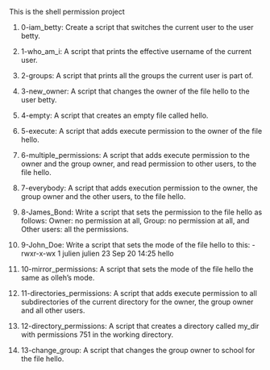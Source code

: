 This is the shell permission project

1. 0-iam_betty: Create a script that switches the current user to the user betty.

2. 1-who_am_i: A script that prints the effective username of the current user.

3. 2-groups: A script that prints all the groups the current user is part of.

4. 3-new_owner: A script that changes the owner of the file hello to the user betty.

5. 4-empty: A script that creates an empty file called hello.

6. 5-execute: A script that adds execute permission to the owner of the file hello.

7. 6-multiple_permissions: A script that adds execute permission to the owner and the group owner, and read permission to other users, to the file hello.

8. 7-everybody: A script that adds execution permission to the owner, the group owner and the other users, to the file hello.

9. 8-James_Bond: Write a script that sets the permission to the file hello as follows: Owner: no permission at all, Group: no permission at all, and Other users: all the permissions.

10. 9-John_Doe: Write a script that sets the mode of the file hello to this: -rwxr-x-wx 1 julien julien 23 Sep 20 14:25 hello

11. 10-mirror_permissions: A script that sets the mode of the file hello the same as olleh’s mode.

12. 11-directories_permissions: A script that adds execute permission to all subdirectories of the current directory for the owner, the group owner and all other users.

13. 12-directory_permissions: A script that creates a directory called my_dir with permissions 751 in the working directory.

14. 13-change_group: A  script that changes the group owner to school for the file hello.
